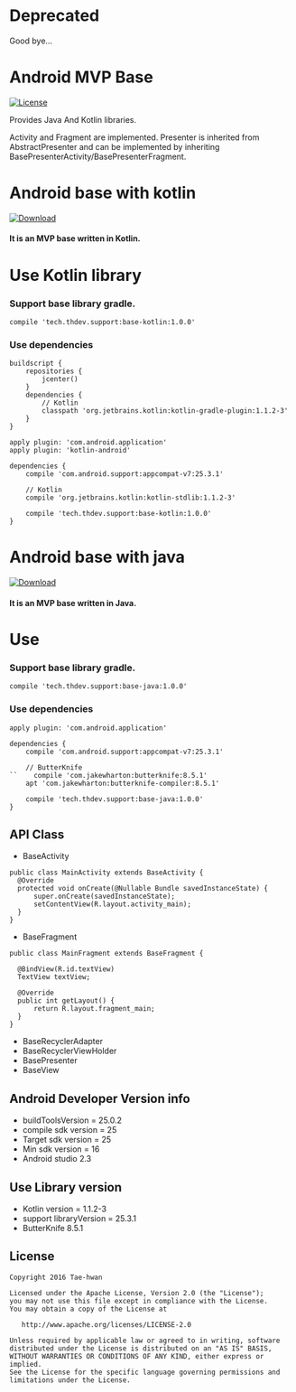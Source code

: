 # Deprecated
Good bye...

# Android MVP Base
[![License](https://img.shields.io/hexpm/l/plug.svg)]()

Provides Java And Kotlin libraries.

Activity and Fragment are implemented.
Presenter is inherited from AbstractPresenter and can be implemented by inheriting
BasePresenterActivity/BasePresenterFragment.


# Android base with kotlin
[ ![Download](https://api.bintray.com/packages/taehwandev/thdev.tech/base-kotlin/images/download.svg) ](https://bintray.com/taehwandev/thdev.tech/base-kotlin/_latestVersion)

#### It is an MVP base written in Kotlin.

# Use Kotlin library

### Support base library gradle.

```
compile 'tech.thdev.support:base-kotlin:1.0.0'
```

### Use dependencies

```
buildscript {
    repositories {
        jcenter()
    }
    dependencies {
        // Kotlin
        classpath 'org.jetbrains.kotlin:kotlin-gradle-plugin:1.1.2-3'
    }
}

apply plugin: 'com.android.application'
apply plugin: 'kotlin-android'

dependencies {
    compile 'com.android.support:appcompat-v7:25.3.1'

    // Kotlin
    compile 'org.jetbrains.kotlin:kotlin-stdlib:1.1.2-3'

    compile 'tech.thdev.support:base-kotlin:1.0.0'
}
```


# Android base with java
[ ![Download](https://api.bintray.com/packages/taehwandev/thdev.tech/base-java/images/download.svg) ](https://bintray.com/taehwandev/thdev.tech/base-java/_latestVersion)

#### It is an MVP base written in Java.

# Use

### Support base library gradle.

```
compile 'tech.thdev.support:base-java:1.0.0'
```

### Use dependencies

```
apply plugin: 'com.android.application'

dependencies {
    compile 'com.android.support:appcompat-v7:25.3.1'

    // ButterKnife
``    compile 'com.jakewharton:butterknife:8.5.1'
    apt 'com.jakewharton:butterknife-compiler:8.5.1'

    compile 'tech.thdev.support:base-java:1.0.0'
}
```

## API Class

- BaseActivity

```
public class MainActivity extends BaseActivity {
  @Override
  protected void onCreate(@Nullable Bundle savedInstanceState) {
      super.onCreate(savedInstanceState);
      setContentView(R.layout.activity_main);
  }
}
```


- BaseFragment


```
public class MainFragment extends BaseFragment {

  @BindView(R.id.textView)
  TextView textView;

  @Override
  public int getLayout() {
      return R.layout.fragment_main;
  }
}
```


- BaseRecyclerAdapter
- BaseRecyclerViewHolder
- BasePresenter
- BaseView


## Android Developer Version info
- buildToolsVersion = 25.0.2
- compile sdk version = 25
- Target sdk version = 25
- Min sdk version = 16
- Android studio 2.3


## Use Library version
- Kotlin version = 1.1.2-3
- support libraryVersion = 25.3.1
- ButterKnife 8.5.1


## License

```
Copyright 2016 Tae-hwan

Licensed under the Apache License, Version 2.0 (the "License");
you may not use this file except in compliance with the License.
You may obtain a copy of the License at

   http://www.apache.org/licenses/LICENSE-2.0

Unless required by applicable law or agreed to in writing, software
distributed under the License is distributed on an "AS IS" BASIS,
WITHOUT WARRANTIES OR CONDITIONS OF ANY KIND, either express or implied.
See the License for the specific language governing permissions and
limitations under the License.
```
